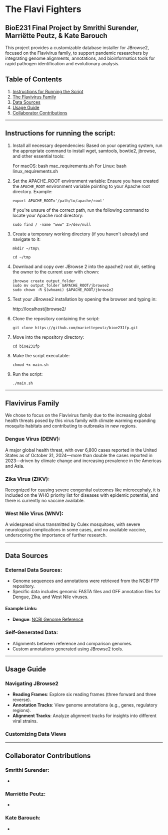 # The Flavi Fighters
## BioE231 Final Project by Smrithi Surender, Marriëtte Peutz, & Kate Barouch

This project provides a customizable database installer for JBrowse2, focused on the Flavivirus family, to support pandemic researchers by integrating genome alignments, annotations, and bioinformatics tools for rapid pathogen identification and evolutionary analysis.

## **Table of Contents**
1. [Instructions for Running the Script](#instructions-for-running-the-script)
2. [The Flavivirus Family](#flavivirus-family)
3. [Data Sources](#data-sources)
4. [Usage Guide](#usage-guide)
5. [Collaborator Contributions](#collaborator-contributions)

---

## Instructions for running the script:

1. Install all necessary dependencies:
   Based on your operating system, run the appropriate command to install wget, samtools, bowtie2, jbrowse, and other essential tools:

   For macOS:
      bash mac_requirements.sh
   For Linux:
      bash linux_requirements.sh

3. Set the APACHE_ROOT environment variable:
   Ensure you have created the `APACHE_ROOT` environment variable pointing to your Apache root directory.
   Example:
   
       export APACHE_ROOT='/path/to/apache/root'

   If you're unsure of the correct path, run the following command to locate your Apache root directory:
   
       sudo find / -name "www" 2>/dev/null

5. Create a temporary working directory (if you haven't already) and navigate to it:

       mkdir ~/tmp\
   
       cd ~/tmp

7. Download and copy over JBrowse 2 into the apache2 root dir, setting the owner to the current user with chown:

       jbrowse create output_folder
       sudo mv output_folder $APACHE_ROOT/jbrowse2
       sudo chown -R $(whoami) $APACHE_ROOT/jbrowse2

9. Test your JBrowse2 installation by opening the browser and typing in:
   
      http://localhost/jbrowse2/

10. Clone the repository containing the script:
   
        git clone https://github.com/mariettepeutz/bioe231fp.git

11. Move into the repository directory:

        cd bioe231fp

13. Make the script executable:

        chmod +x main.sh

15. Run the script:

        ./main.sh

---

## Flavivirus Family

We chose to focus on the Flavivirus family due to the increasing global health threats posed by this virus family with climate warming expanding mosquito habitats and contributing to outbreaks in new regions.

### Dengue Virus (DENV): 
A major global health threat, with over 6,800 cases reported in the United States as of October 31, 2024—more than double the cases reported in 2023—driven by climate change and increasing prevalence in the Americas and Asia.

### Zika Virus (ZIKV): 
Recognized for causing severe congenital outcomes like microcephaly, it is included on the WHO priority list for diseases with epidemic potential, and there is currently no vaccine available.

### West Nile Virus (WNV): 
A widespread virus transmitted by Culex mosquitoes, with severe neurological complications in some cases, and no available vaccine, underscoring the importance of further research.

---

## **Data Sources**

### **External Data Sources**:
- Genome sequences and annotations were retrieved from the NCBI FTP repository.
- Specific data includes genomic FASTA files and GFF annotation files for Dengue, Zika, and West Nile viruses.

#### **Example Links**:
- **Dengue**: [NCBI Genome Reference](https://ftp.ncbi.nlm.nih.gov/genomes/all/GCF/000/862/125/GCF_000862125.1_ViralProj15306/)

### **Self-Generated Data**:
- Alignments between reference and comparison genomes.
- Custom annotations generated using JBrowse2 tools.

---

## **Usage Guide**

### **Navigating JBrowse2**
- **Reading Frames**: Explore six reading frames (three forward and three reverse).
- **Annotation Tracks**: View genome annotations (e.g., genes, regulatory regions).
- **Alignment Tracks**: Analyze alignment tracks for insights into different viral strains.

### **Customizing Data Views**


---

## **Collaborator Contributions**

### **Smrithi Surender**:
- 

### **Marriëtte Peutz**:
- 

### **Kate Barouch**:
- 
